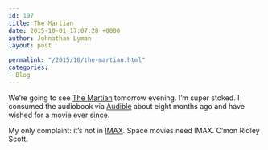 ```yaml
---
id: 197
title: The Martian
date: 2015-10-01 17:07:28 +0000
author: Johnathan Lyman
layout: post

permalink: "/2015/10/the-martian.html"
categories:
- Blog
---
```

<div class="kg-card-markdown"><p>We’re going to see <a href="http://www.rottentomatoes.com/m/the_martian/">The Martian</a> tomorrow evening. I’m super stoked. I consumed the audiobook via <a href="http://www.audible.com/pd/Sci-Fi-Fantasy/The-Martian-Audiobook/B00B5HZGUG">Audible</a> about eight months ago and have wished for a movie ever since.</p><p>My only complaint: it’s not in <a href="http://imax.com">IMAX</a>. Space movies need IMAX. C’mon Ridley Scott.</p></div>